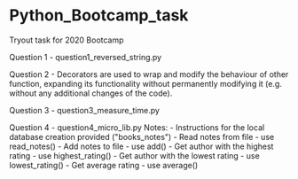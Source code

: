 # Python_Bootcamp_task
Tryout task for 2020 Bootcamp

Question 1 - question1_reversed_string.py

Question 2 - Decorators are used to wrap and modify the behaviour of other function, expanding its functionality without permanently modifying it (e.g. without any additional changes of the code).

Question 3 - question3_measure_time.py

Question 4 - question4_micro_lib.py
Notes:
    - Instructions for the local database creation provided ("books_notes")
    - Read notes from file - use read_notes()
    - Add notes to file - use add()
    - Get author with the highest rating - use highest_rating()
    - Get author with the lowest rating - use lowest_rating()
    - Get average rating - use average()